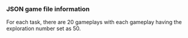 ### JSON game file information
For each task, there are 20 gameplays with each gameplay having the exploration number set as 50.
